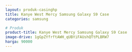```yaml
---
layout: produk-casinghp
title: Kanye West Mercy Samsung Galaxy S9 Case
categories: samsung

# Produk
product-title: Kanye West Mercy Samsung Galaxy S9 Case
image-drive: 1gGpZYfrftAWH_qUBYiFAUshQTtPLBRW7
harga: 90000
---
```

